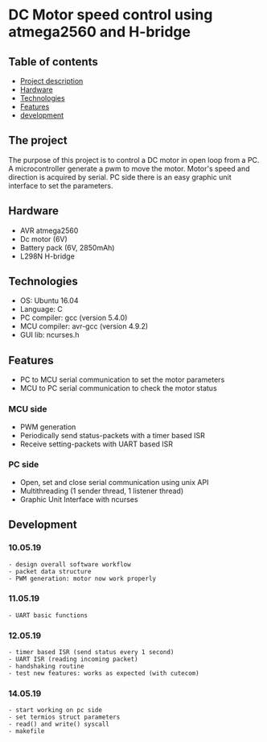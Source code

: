 # DC Motor speed control using atmega2560 and H-bridge

## Table of contents
* [Project description](#the-project)
* [Hardware](#hardware)
* [Technologies](#technologies)
* [Features](#features)
* [development](#development)

## The project
The purpose of this project is to control a DC motor in open loop from a PC. A microcontroller generate a pwm to move the motor. Motor's speed and direction is acquired by serial. PC side there is an easy graphic unit interface to set the parameters.


## Hardware
* AVR atmega2560
* Dc motor (6V)
* Battery pack (6V, 2850mAh)
* L298N H-bridge

## Technologies

* OS: Ubuntu 16.04
* Language: C
* PC compiler: gcc (version 5.4.0)
* MCU compiler: avr-gcc (version 4.9.2)
* GUI lib: ncurses.h

## Features
* PC to MCU serial communication to set the motor parameters
* MCU to PC serial communication to check the motor status

### MCU side

* PWM generation
* Periodically send status-packets with a timer based ISR
* Receive setting-packets with UART based ISR

### PC side
* Open, set and close serial communication using unix API
* Multithreading (1 sender thread, 1 listener thread)
* Graphic Unit Interface with ncurses


## Development

### 10.05.19
	- design overall software workflow
	- packet data structure
	- PWM generation: motor now work properly
	
### 11.05.19
	- UART basic functions
	
### 12.05.19
	- timer based ISR (send status every 1 second)
	- UART ISR (reading incoming packet)
	- handshaking routine
	- test new features: works as expected (with cutecom)

### 14.05.19
	- start working on pc side
	- set termios struct parameters
	- read() and write() syscall
	- makefile
	

